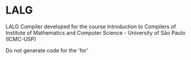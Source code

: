 LALG
====

LALG Compiler developed for the course Introduction to Compilers of Institute of Mathematics and Computer Science - University of São Paulo (ICMC-USP)

Do not generate code for the 'for'
